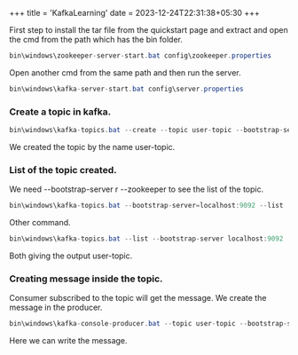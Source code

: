 +++
title = 'KafkaLearning'
date = 2023-12-24T22:31:38+05:30
+++


First step to install the tar file from the quickstart page and extract and open the cmd from the path which has the bin folder.
```java
bin\windows\zookeeper-server-start.bat config\zookeeper.properties
```
Open another cmd from the same path and then run the server.
```java
bin\windows\kafka-server-start.bat config\server.properties
```
### Create a topic in kafka.
```java
bin\windows\kafka-topics.bat --create --topic user-topic --bootstrap-server localhost:9092
```
We created the topic by the name user-topic.
### List of the topic created.
We need --bootstrap-server r --zookeeper to see the list of the topic.
```java
bin\windows\kafka-topics.bat --bootstrap-server=localhost:9092 --list
```
Other command.
```java
bin\windows\kafka-topics.bat --list --bootstrap-server localhost:9092
```
Both giving the output user-topic.
### Creating message inside the topic.
Consumer subscribed to the topic will get the message. We create the message in the producer.
```java
bin\windows\kafka-console-producer.bat --topic user-topic --bootstrap-server localhost:9092
```
Here we can write the message.
### 
